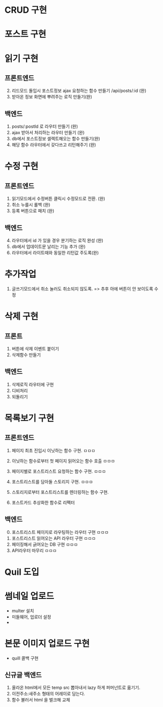 # CRUD 구현

# 포스트 구현

# 읽기 구현
## 프론트엔드
2. 리드모드 돌입시 포스트정보 ajax 요청하는 함수 만들기  /api/posts/:id (완)
6. 받아온 정보 화면에 뿌려주는 로직 만들기(완)

## 백엔드
1. posts/:postId 로 라우터 만들기 (완)
3. ajax 받아서 처리하는 라우터 만들기 (완)
4. db에서 포스트정보 셀렉트해오는 함수 만들기(완)
5. 해당 함수 라우터에서 갖다쓰고 리턴해주기 (완)

# 수정 구현
## 프론트엔드
1. 읽기모드에서 수정버튼 클릭시 수정모드로 전환. (완)
2. 취소 누를시 롤백 (완)
3. 등록 버튼으로 패치 (완)

## 백엔드
4. 라우터에서 id 가 있을 경우 분기하는 로직 완성 (완)
5. db에서 업데이트문 날리는 기능 추가 (완)
6. 라우터에서 라이트때와 동일한 리턴값 주도록(완)

# 추가작업
1. 글쓰기모드에서 취소 눌러도 취소되지 않도록. => 추후 아에 버튼이 안 보이도록 수정

# 삭제 구현
## 프론트
1. 버튼에 삭제 이벤트 붙이기
2. 삭제함수 만들기

## 백엔드
1. 삭제로직 라우터에 구현
2. 디비처리
3. 되돌리기

# 목록보기 구현
## 프론트엔드
1. 페이지 최초 진입시 이닛하는 함수 구현. ㅁㅁㅁ
2. 이닛하는 함수로부터 첫 페이지 읽어오는 함수 호출 ㅁㅁㅁ
3. 페이지별로 포스트리스트 요청하는 함수 구현. ㅁㅁㅁ

4. 포스트리스트를 담아둘 스토리지 구현. ㅁㅁㅁ
8. 스토리지로부터 포스트리스트를 렌더링하는 함수 구현. 
9. 포스트카드 추상화한 함수로 리펙터

## 백엔드
0. 포스트리스트 페이지로 라우팅하는 라우터 구현 ㅁㅁㅁ
5. 포스트리스트 읽어오는 API 라우터 구현 ㅁㅁㅁ
6. 페이징해서 긁어오는 DB 구현 ㅁㅁㅁ
7. API라우터 마무리 ㅁㅁㅁ

# Quil 도입

# 썸네일 업로드
- multer 설치
- 미들웨어, 업로더 설정
- 



# 본문 이미지 업로드 구현
- quill 콜백 구현
## 신규글 백엔드
1. 올라온 html에서 모든 temp src 뽑아내서 lazy 하게 퍼머넌트로 옮기기.
2. 이전주소:새주소 형태의 어레이로 담는다.
3. 함수 불러서 html 을 벌크해 교체